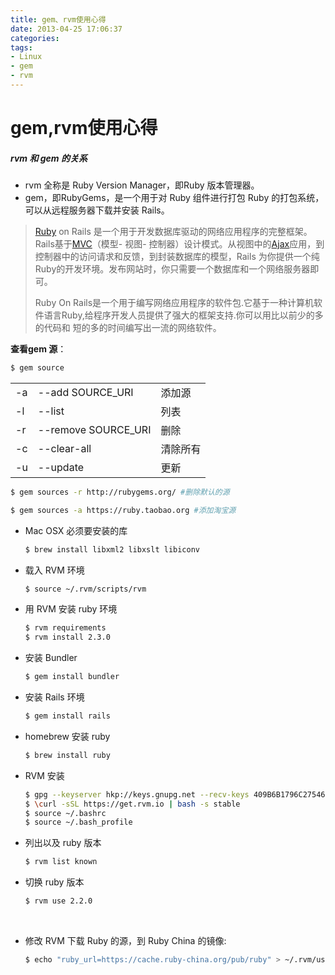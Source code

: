 ```yaml
---
title: gem、rvm使用心得
date: 2013-04-25 17:06:37
categories:
tags:
- Linux
- gem
- rvm
---
```


# gem,rvm使用心得

##### rvm 和 gem 的关系

- rvm 全称是 Ruby Version Manager，即Ruby 版本管理器。
- gem，即RubyGems，是一个用于对 Ruby 组件进行打包 Ruby 的打包系统，可以从远程服务器下载并安装 Rails。

> [Ruby](https://baike.baidu.com/item/Ruby) on Rails 是一个用于开发数据库驱动的网络应用程序的完整框架。Rails基于[MVC](https://baike.baidu.com/item/MVC)（模型- 视图- 控制器）设计模式。从视图中的[Ajax](https://baike.baidu.com/item/Ajax)应用，到控制器中的访问请求和反馈，到封装数据库的模型，Rails 为你提供一个纯Ruby的开发环境。发布网站时，你只需要一个数据库和一个网络服务器即可。
>
> Ruby On Rails是一个用于编写网络应用程序的软件包.它基于一种计算机软件语言Ruby,给程序开发人员提供了强大的框架支持.你可以用比以前少的多的代码和 短的多的时间编写出一流的网络软件。



**查看gem 源**：

```sh
$ gem source
```

|      |                     |      |
| ---- | ------------------- | ---- |
| -a   | --add SOURCE_URI    | 添加源  |
| -l   | --list              | 列表   |
| -r   | --remove SOURCE_URI | 删除   |
| -c   | --clear-all         | 清除所有 |
| -u   | --update            | 更新   |

```sh
$ gem sources -r http://rubygems.org/ #删除默认的源

$ gem sources -a https://ruby.taobao.org #添加淘宝源
```



- Mac OSX 必须要安装的库

  ```sh
  $ brew install libxml2 libxslt libiconv
  ```

- 载入 RVM 环境

  ```sh
  $ source ~/.rvm/scripts/rvm
  ```

- 用 RVM 安装 ruby 环境

  ```sh
  $ rvm requirements
  $ rvm install 2.3.0
  ```

- 安装 Bundler

  ```sh
  $ gem install bundler
  ```

- 安装 Rails 环境

  ```sh
  $ gem install rails
  ```

- homebrew 安装 ruby

  ```sh
  $ brew install ruby
  ```

- RVM 安装

  ```sh
  $ gpg --keyserver hkp://keys.gnupg.net --recv-keys 409B6B1796C275462A1703113804BB82D39DC0E3
  $ \curl -sSL https://get.rvm.io | bash -s stable
  $ source ~/.bashrc
  $ source ~/.bash_profile
  ```

- 列出以及 ruby 版本

  ```sh
  $ rvm list known
  ```

- 切换 ruby 版本

  ```sh
  $ rvm use 2.2.0
  ```

  ​

- 修改 RVM 下载 Ruby 的源，到 Ruby China 的镜像:

  ```sh
  $ echo "ruby_url=https://cache.ruby-china.org/pub/ruby" > ~/.rvm/user/db
  ```

  ​

  [1]: https://ruby-china.org/wiki/rvm-guide	"ruby wiki"
  [2]: https://www.ruby-toolbox.com/	"热门的 Gem"

  ​

